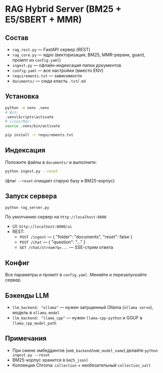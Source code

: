 # RAG Hybrid Server (BM25 + E5/SBERT + MMR)

## Состав
- `rag_rest.py` — FastAPI сервер (REST)
- `rag_core.py` — ядро (векторизация, BM25, MMR-реранк, guard, промпт из `config.yaml`)
- `ingest.py` — офлайн-индексация папки документов
- `config.yaml` — все настройки (вместо ENV)
- `requirements.txt` — зависимости
- `documents/` — сюда класть `.txt`/`.md`

## Установка
```bash
python -m venv .venv
# Win:
.venv\Scripts\activate
# Linux/Mac:
source .venv/bin/activate

pip install -r requirements.txt
```

## Индексация
Положите файлы в `documents/` и выполните:
```bash
python ingest.py --reset
```
(флаг `--reset` очищает старую базу и BM25-корпус)

## Запуск сервера
```bash
python rag_server.py
```
По умолчанию сервер на `http://localhost:8000`
- UI: `http://localhost:8000/ui`
- REST:
  - `POST /ingest` — { "folder": "documents", "reset": false }
  - `POST /chat` — { "question": "..." }
  - `GET /chat/stream?q=...` — SSE-стрим ответа

## Конфиг
Все параметры и промпт в `config.yaml`. Меняйте и перезапускайте сервер.

## Бэкенды LLM
- `llm_backend: "ollama"` — нужен запущенный Ollama (`ollama serve`), модель в `ollama_model`
- `llm_backend: "llama_cpp"` — нужен `llama-cpp-python` и GGUF в `llama_cpp_model_path`

## Примечания
- При смене эмбеддингов (`emb_backend`/`emb_model_name`) делайте `python ingest.py --reset`
- BM25-корпус хранится в `bm25_jsonl`
- Коллекция Chroma: `collection` + необязательный `collection_salt`
